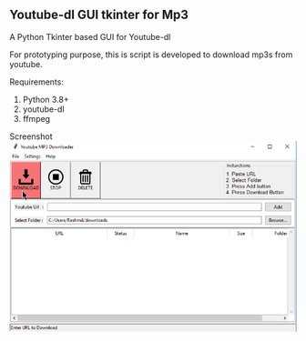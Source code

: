 ## Youtube-dl GUI tkinter for Mp3
A Python Tkinter based GUI for Youtube-dl

For prototyping purpose, this is script is developed to download mp3s from youtube.

Requirements:
1. Python 3.8+
2. youtube-dl
3. ffmpeg


Screenshot  
![](ytdl%20GUI%20screenshot.png)
